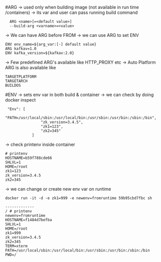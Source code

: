 #ARG 
-> used only when building image (not available in run time /containers)
-> its var and user can pass running build command 
```shell
  ARG <name>[=<default value>]
  --build-arg <varname>=<value>
```
-> We can have ARG before FROM 
-> we can use ARG to set ENV 
```shell
ENV env_name=${arg_var:[-] default value}
ARG kafkav=1.0
ENV kafka_version=${kafkav:2.0}
```
-> Few predefined ARG's available like HTTP_PROXY etc
-> Auto Platform ARG is also available like 
 ```shell
TARGETPLATFORM
TARGETARCH
BUILDOS
```
#ENV 
-> sets env var in both build & container 
-> we can check by doing docker inspect
```shell
 "Env": [
                "PATH=/usr/local/sbin:/usr/local/bin:/usr/sbin:/usr/bin:/sbin:/bin",
                "zk_version=3.4.5",
                "zk1=123",
                "zk2=345"
            ]
```
-> check printenv inside container 
```shell
# printenv
HOSTNAME=b59f788cde66
SHLVL=1
HOME=/root
zk1=123
zk_version=3.4.5
zk2=345

```

-> we can change or create new env var on runtime 

```shell
docker run -it -d -e zk1=999 -e newenv=fromruntime 59b95cbd7fbc sh

-------------
/ # printenv
newenv=fromruntime
HOSTNAME=f1484d7befba
SHLVL=1
HOME=/root
zk1=999
zk_version=3.4.5
zk2=345
TERM=xterm
PATH=/usr/local/sbin:/usr/local/bin:/usr/sbin:/usr/bin:/sbin:/bin
PWD=/

```